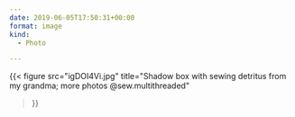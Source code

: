 ```yaml
---
date: 2019-06-05T17:50:31+00:00
format: image
kind:
  - Photo

---
```


{{< figure
    src="igDOI4Vi.jpg"
    title="Shadow box with sewing detritus from my grandma; more photos @sew.multithreaded"
>}}


